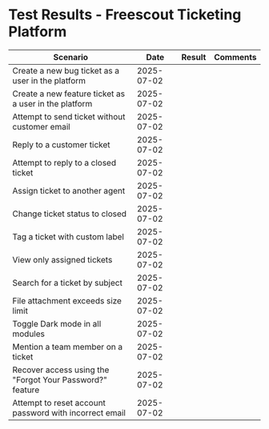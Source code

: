 # Test Results - Freescout Ticketing Platform

| Scenario                                                 | Date       | Result | Comments                 |
|----------------------------------------------------------|------------|--------|--------------------------|
| Create a new bug ticket as a user in the platform        | 2025-07-02 |        |                          |
| Create a new feature ticket as a user in the platform    | 2025-07-02 |        |                          |
| Attempt to send ticket without customer email            | 2025-07-02 |        |                          |
| Reply to a customer ticket                               | 2025-07-02 |        |                          |
| Attempt to reply to a closed ticket                      | 2025-07-02 |        |                          |
| Assign ticket to another agent                           | 2025-07-02 |        |                          |
| Change ticket status to closed                           | 2025-07-02 |        |                          |
| Tag a ticket with custom label                           | 2025-07-02 |        |                          |
| View only assigned tickets                               | 2025-07-02 |        |                          |
| Search for a ticket by subject                           | 2025-07-02 |        |                          |
| File attachment exceeds size limit                       | 2025-07-02 |        |                          |
| Toggle Dark mode in all modules                          | 2025-07-02 |        |                          |
| Mention a team member on a ticket                        | 2025-07-02 |        |                          |
| Recover access using the "Forgot Your Password?" feature | 2025-07-02 |        |                          |
| Attempt to reset account password with incorrect email   | 2025-07-02 |        |                          |
